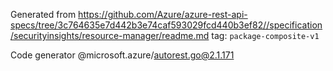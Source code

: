 Generated from https://github.com/Azure/azure-rest-api-specs/tree/3c764635e7d442b3e74caf593029fcd440b3ef82//specification/securityinsights/resource-manager/readme.md tag: `package-composite-v1`

Code generator @microsoft.azure/autorest.go@2.1.171


